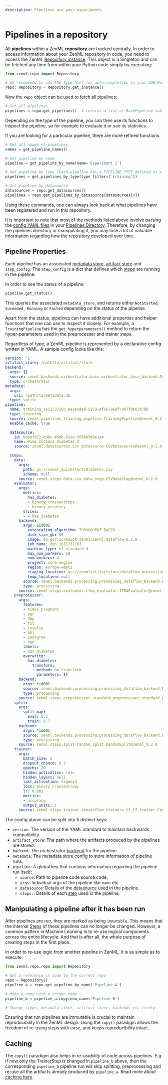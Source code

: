 ```yaml
---
description: Pipelines are your experiments
---
```


# Pipelines in a repository

All **pipelines** within a ZenML **repository** are tracked centrally. In order to access information about your ZenML repository in code, you need to access the ZenML [Repository instance](../api-reference/zenml/zenml.repo.md#zenml-repo-package). This object is a Singleton and can be fetched any time from within your Python code simply by executing:

```python
from zenml.repo import Repository

# We recommend to add the type hint for auto-completion in your IDE/Notebook
repo: Repository = Repository.get_instance()
```

Now the `repo` object can be used to fetch all pipelines:

```python
# Get all pipelines
pipelines = repo.get_pipelines()  # returns a list of BasePipeline sub-classed objects
```

Depending on the type of the pipeline, you can then use its functions to inspect the pipeline, so for example to evaluate it or see its statistics.

If you are looking for a particular pipeline, there are more refined functions:

```python
# Get all names of pipelines
names = get_pipeline_names()

# Get pipeline by name
pipeline = get_pipeline_by_name(name='Experiment 1')

# Get pipeline by type (Each pipeline has a PIPELINE_TYPE defined as a string)
pipelines = get_pipelines_by_type(type_filter=['training'])

# Get pipeline by datasource
datasources = repo.get_datasources()
pipelines = repo.get_pipelines_by_datasource(datasources[0])
```

Using these commands, one can always look back at what pipelines have been registered and run in this repository.

It is important to note that most of the methods listed above involve parsing the [config YAML files](http://docs.zenml.io.s3-website.eu-central-1.amazonaws.com/pipelines/what-is-a-pipeline.html) in your [Pipelines Directory](http://docs.zenml.io.s3-website.eu-central-1.amazonaws.com/repository/pipeline-directory.html). Therefore, by changing the pipelines directory or manipulating it, you may lose a lot of valuable information regarding how the repository developed over time.

## Pipeline Properties

Each pipeline has an associated [metadata store](../core-concepts.md#metadata-store), [artifact store](../core-concepts.md#artifact-store) and `step_config`. The `step_config` is a dict that defines which [steps](../core-concepts.md#steps) are running in the pipeline.

In order to see the status of a pipeline:

```python
pipeline.get_status()
```

This queries the associated `metadata_store`, and returns either `NotStarted`, `Suceeded` , `Running` or `Failed` depending on the status of the pipeline.

Apart from the status, pipelines can have additional properties and helper functions that one can use to inspect it closely. For example, a `TrainingPipeline` has the `get_hyperparameters()` method to return the hyper-parameters used in the preprocesser and trainer steps.

Regardless of type, a ZenML pipeline is represented by a declarative config written in YAML. A sample config looks like this:

```yaml
version: '1'
artifact_store: /path/to/artifact/store
backend:
  args: {}
  source: zenml.backends.orchestrator.base.orchestrator_base_backend.OrchestratorBaseBackend@zenml_0.2.0
  type: orchestrator
metadata:
  args:
    uri: /path/to/metadata.db
  type: sqlite
pipeline:
  name: training_1611737166_ea2acded-5273-4f56-969f-087f8b03d7b8
  type: training
  source: zenml.pipelines.training_pipeline.TrainingPipeline@zenml_0.2.0
  enable_cache: true

  datasource:
    id: be68f872-c90c-450b-92ee-f65463d9e1a4
    name: Pima Indians Diabetes 3
    source: zenml.datasources.csv_datasource.CSVDatasource@zenml_0.2.0

  steps:
    data:
      args:
        path: gs://zenml_quickstart/diabetes.csv
        schema: null
      source: zenml.steps.data.csv_data_step.CSVDataStep@zenml_0.2.0
    evaluator:
      args:
        metrics:
          has_diabetes:
          - binary_crossentropy
          - binary_accuracy
        slices:
        - - has_diabetes
      backend:
        args: &id001
          autoscaling_algorithm: THROUGHPUT_BASED
          disk_size_gb: 50
          image: eu.gcr.io/maiot-zenml/zenml:dataflow-0.2.0
          job_name: zen_1611737163
          machine_type: n1-standard-4
          max_num_workers: 10
          num_workers: 4
          project: core-engine
          region: europe-west1
          staging_location: gs://zenmlartifactstore/dataflow_processing/staging
          temp_location: null
        source: zenml.backends.processing.processing_dataflow_backend.ProcessingDataFlowBackend@zenml_0.2.0
        type: processing
      source: zenml.steps.evaluator.tfma_evaluator.TFMAEvaluator@zenml_0.2.0
    preprocesser:
      args:
        features:
        - times_pregnant
        - pgc
        - dbp
        - tst
        - insulin
        - bmi
        - pedigree
        - age
        labels:
        - has_diabetes
        overwrite:
          has_diabetes:
            transform:
            - method: no_transform
              parameters: {}
      backend:
        args: *id001
        source: zenml.backends.processing.processing_dataflow_backend.ProcessingDataFlowBackend@zenml_0.2.0
        type: processing
      source: zenml.steps.preprocesser.standard_preprocesser.standard_preprocesser.StandardPreprocesser@zenml_0.2.0
    split:
      args:
        split_map:
          eval: 0.3
          train: 0.7
      backend:
        args: *id001
        source: zenml.backends.processing.processing_dataflow_backend.ProcessingDataFlowBackend@zenml_0.2.0
        type: processing
      source: zenml.steps.split.random_split.RandomSplit@zenml_0.2.0
    trainer:
      args:
        batch_size: 8
        dropout_chance: 0.2
        epochs: 20
        hidden_activation: relu
        hidden_layers: null
        last_activation: sigmoid
        loss: binary_crossentropy
        lr: 0.001
        metrics:
        - accuracy
        output_units: 1
      source: zenml.steps.trainer.tensorflow_trainers.tf_ff_trainer.FeedForwardTrainer@zenml_0.2.0
```

The config above can be split into 5 distinct keys:

* `version`: The version of the YAML standard to maintain backwards compatibility.
* `artifact_store`: The path where the artifacts produced by the pipelines are stored.
* `backend`: The orchestrator [backend](backends.md) for the pipeline.
* `metadata`: The metadata store config to store information of pipeline runs.
* `pipeline`: A global key that contains information regarding the pipeline run itself:
  * `source`: Path to pipeline code source code.
  * `args`: Individual args of the pipeline like `name` etc.
  * `datasource`: Details of the [datasource](../starter-guide/datasource.md) used in the pipeline.
  * `steps:`: Details of each [step](https://github.com/maiot-io/zenml/tree/beef951a0f0f146c6f8e16e4ad759262acbcdfdd/docs/book/api-reference/zenml/zenml.steps) used in the pipeline.

## Manipulating a pipeline after it has been run

After pipelines are run, they are marked as being `immutable`. This means that the internal [Steps](https://github.com/maiot-io/zenml/tree/beef951a0f0f146c6f8e16e4ad759262acbcdfdd/docs/book/api-reference/zenml/zenml.steps) of these pipelines can no longer be changed. However, a common pattern in Machine Learning is to re-use logical components across the entire lifecycle. And that is after all, the whole purpose of creating steps in the first place.

In order to re-use logic from another pipeline in ZenML, it is as simple as to execute:

```python
from zenml.repo.repo import Repository

# Get a reference in code to the current repo
repo = Repository()
pipeline_a = repo.get_pipeline_by_name('Pipeline A')

# Make a copy with a unique name
pipeline_b = pipeline_a.copy(new_name='Pipeline B')

# Change steps, metadata store, artifact store, backends etc freely.
```

Ensuring that run pipelines are immutable is crucial to maintain reproducibility in the ZenML design. Using the `copy()` paradigm allows the freedom of re-using steps with ease, and keeps reproducibility intact.

## Caching

The `copy()` paradigm also helps in _re-usability_ of code across pipelines. E.g. If now only the TrainerStep is changed in `pipeline_b` above, then the corresponding `pipeline_b` pipeline run will skip splitting, preprocessing and re-use all the artifacts already produced by `pipeline_a`. Read more about [caching here](https://github.com/maiot-io/zenml/tree/9c7429befb9a99f21f92d13deee005306bd06d66/docs/book/pipelines/benefits/reusing-artifacts.md).

